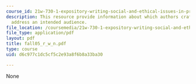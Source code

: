 ```yaml
---
course_id: 21w-730-1-expository-writing-social-and-ethical-issues-in-print-photography-and-film-fall-2005
description: This resource provide information about which authors craft a piece to
  address an intended audience.
file_location: /coursemedia/21w-730-1-expository-writing-social-and-ethical-issues-in-print-photography-and-film-fall-2005/d6c977c1dc5cf5c2e93a8f6b8a33ba30_fall05_r_w_n.pdf
file_type: application/pdf
layout: pdf
title: fall05_r_w_n.pdf
type: course
uid: d6c977c1dc5cf5c2e93a8f6b8a33ba30

---
```

None